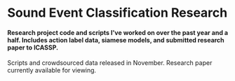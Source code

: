 # Sound Event Classification Research


<h4>Research project code and scripts I've worked on over the past year and a half. Includes action label data, siamese models, and submitted research paper to ICASSP.</h4>

Scripts and crowdsourced data released in November. Research paper currently available for viewing.
